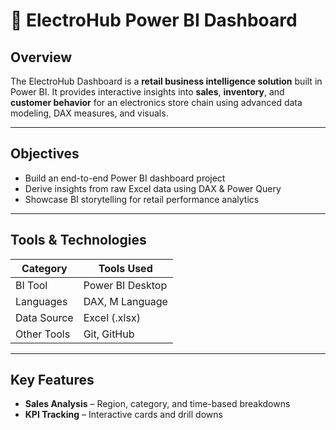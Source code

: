 # 🔌 ElectroHub Power BI Dashboard

## Overview  
The ElectroHub Dashboard is a **retail business intelligence solution** built in Power BI. It provides interactive insights into **sales**, **inventory**, and **customer behavior** for an electronics store chain using advanced data modeling, DAX measures, and visuals.

---

## Objectives  
- Build an end-to-end Power BI dashboard project  
- Derive insights from raw Excel data using DAX & Power Query  
- Showcase BI storytelling for retail performance analytics  

---

## Tools & Technologies  

| Category     | Tools Used         |
|--------------|--------------------|
| BI Tool      | Power BI Desktop   |
| Languages    | DAX, M Language    |
| Data Source  | Excel (.xlsx)      |
| Other Tools  | Git, GitHub        |

---

## Key Features  
-  **Sales Analysis** – Region, category, and time-based breakdowns   
-  **KPI Tracking** – Interactive cards and drill downs
